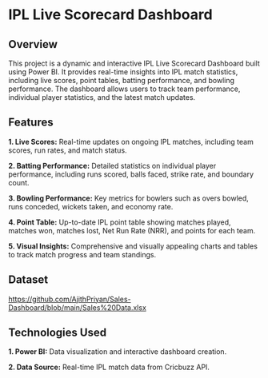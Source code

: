 # IPL Live Scorecard Dashboard

## Overview

This project is a dynamic and interactive IPL Live Scorecard Dashboard built using Power BI. It provides real-time insights into IPL match statistics, including live scores, point tables, batting performance, and bowling performance. The dashboard allows users to track team performance, individual player statistics, and the latest match updates.

## Features

**1. Live Scores:** Real-time updates on ongoing IPL matches, including team scores, run rates, and match status.

**2. Batting Performance:** Detailed statistics on individual player performance, including runs scored, balls faced, strike rate, and boundary count.

**3. Bowling Performance:** Key metrics for bowlers such as overs bowled, runs conceded, wickets taken, and economy rate.

**4. Point Table:** Up-to-date IPL point table showing matches played, matches won, matches lost, Net Run Rate (NRR), and points for each team.

**5. Visual Insights:** Comprehensive and visually appealing charts and tables to track match progress and team standings.

## Dataset

https://github.com/AjithPriyan/Sales-Dashboard/blob/main/Sales%20Data.xlsx

## Technologies Used

**1. Power BI:** Data visualization and interactive dashboard creation.

**2. Data Source:** Real-time IPL match data from Cricbuzz API.
